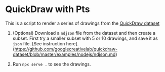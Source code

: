 # QuickDraw with Pts

This is a script to render a series of drawings from the [QuickDraw dataset](https://github.com/googlecreativelab/quickdraw-dataset)

1. (Optional) Download a `ndjson` file from the dataset and then create a subset. First try a smaller subset with 5 or 10 drawings, and save it as `json` file. [See instruction here].(https://github.com/googlecreativelab/quickdraw-dataset/blob/master/examples/nodejs/ndjson.md)

2. Run `npx serve .` to see the drawings.